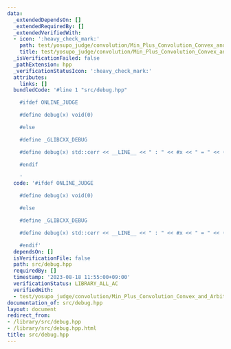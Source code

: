 ```yaml
---
data:
  _extendedDependsOn: []
  _extendedRequiredBy: []
  _extendedVerifiedWith:
  - icon: ':heavy_check_mark:'
    path: test/yosupo_judge/convolution/Min_Plus_Convolution_Convex_and_Arbitrary.test.cpp
    title: test/yosupo_judge/convolution/Min_Plus_Convolution_Convex_and_Arbitrary.test.cpp
  _isVerificationFailed: false
  _pathExtension: hpp
  _verificationStatusIcon: ':heavy_check_mark:'
  attributes:
    links: []
  bundledCode: '#line 1 "src/debug.hpp"

    #ifdef ONLINE_JUDGE

    #define debug(x) void(0)

    #else

    #define _GLIBCXX_DEBUG

    #define debug(x) std::cerr << __LINE__ << " : " << #x << " = " << (x) << std::endl

    #endif

    '
  code: '#ifdef ONLINE_JUDGE

    #define debug(x) void(0)

    #else

    #define _GLIBCXX_DEBUG

    #define debug(x) std::cerr << __LINE__ << " : " << #x << " = " << (x) << std::endl

    #endif'
  dependsOn: []
  isVerificationFile: false
  path: src/debug.hpp
  requiredBy: []
  timestamp: '2023-08-18 11:55:00+09:00'
  verificationStatus: LIBRARY_ALL_AC
  verifiedWith:
  - test/yosupo_judge/convolution/Min_Plus_Convolution_Convex_and_Arbitrary.test.cpp
documentation_of: src/debug.hpp
layout: document
redirect_from:
- /library/src/debug.hpp
- /library/src/debug.hpp.html
title: src/debug.hpp
---
```

